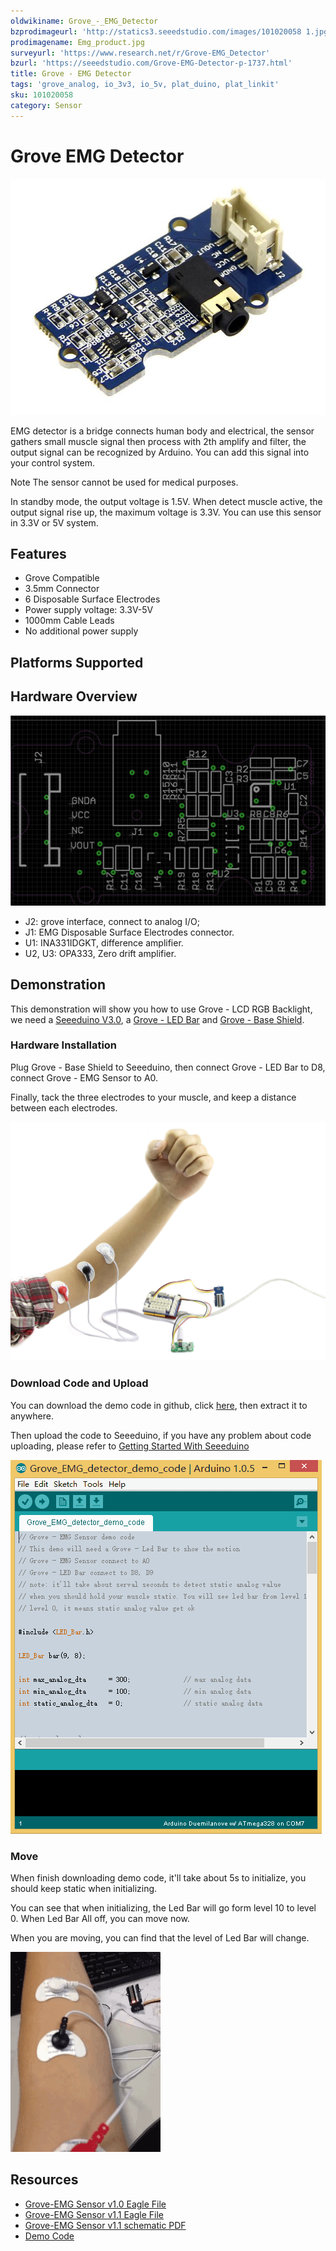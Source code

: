 ```yaml
---
oldwikiname: Grove_-_EMG_Detector
bzprodimageurl: 'http://statics3.seeedstudio.com/images/101020058 1.jpg'
prodimagename: Emg_product.jpg
surveyurl: 'https://www.research.net/r/Grove-EMG_Detector'
bzurl: 'https://seeedstudio.com/Grove-EMG-Detector-p-1737.html'
title: Grove - EMG Detector
tags: 'grove_analog, io_3v3, io_5v, plat_duino, plat_linkit'
sku: 101020058
category: Sensor
---
```


# Grove EMG Detector

![](https://raw.githubusercontent.com/SeeedDocument/Grove-EMG_Detector/master/img/Emg_product.jpg)

EMG detector is a bridge connects human body and electrical, the sensor gathers small muscle signal then process with 2th amplify and filter, the output signal can be recognized by Arduino. You can add this signal into your control system.

Note The sensor cannot be used for medical purposes.

In standby mode, the output voltage is 1.5V. When detect muscle active, the output signal rise up, the maximum voltage is 3.3V. You can use this sensor in 3.3V or 5V system.

## Features

* Grove Compatible
* 3.5mm Connector
* 6 Disposable Surface Electrodes
* Power supply voltage: 3.3V-5V
* 1000mm Cable Leads
* No additional power supply

## Platforms Supported

## Hardware Overview

![](https://raw.githubusercontent.com/SeeedDocument/Grove-EMG_Detector/master/img/Grove_EMG_detector.jpg)

* J2: grove interface, connect to analog I/O;
* J1: EMG Disposable Surface Electrodes connector.
* U1: INA331IDGKT, difference amplifier.
* U2, U3: OPA333, Zero drift amplifier.

## Demonstration

This demonstration will show you how to use Grove - LCD RGB Backlight, we need a [Seeeduino V3.0](http://www.seeedstudio.com/depot/seeeduino-v30-atmega-328p-p-669.html), a [Grove - LED Bar](/Grove-LED_Bar) and [Grove - Base Shield](/Base_Shield_V2).

### Hardware Installation

Plug Grove - Base Shield to Seeeduino, then connect Grove - LED Bar to D8, connect Grove - EMG Sensor to A0.

Finally, tack the three electrodes to your muscle, and keep a distance between each electrodes.

![](https://raw.githubusercontent.com/SeeedDocument/Grove-EMG_Detector/master/img/Emg_connect.jpg)

### Download Code and Upload

You can download the demo code in github, click [here](https://github.com/Seeed-Studio/Grove_EMG_detector_demo_code/), then extract it to anywhere.

Then upload the code to Seeeduino, if you have any problem about code uploading, please refer to [Getting Started With Seeeduino](/Getting_Started_with_Seeeduino)

![](https://raw.githubusercontent.com/SeeedDocument/Grove-EMG_Detector/master/img/Emg_ide.png)

### Move

When finish downloading demo code, it'll take about 5s to initialize, you should keep static when initializing.

You can see that when initializing, the Led Bar will go form level 10 to level 0. When Led Bar All off, you can move now.

When you are moving, you can find that the level of Led Bar will change.

![](https://raw.githubusercontent.com/SeeedDocument/Grove-EMG_Detector/master/img/Grove_emg_demo_2.gif)

## Resources

* [Grove-EMG Sensor v1.0 Eagle File](https://raw.githubusercontent.com/SeeedDocument/Grove-EMG_Detector/master/res/Grove-EMG_Sensor_v1.0.zip)
* [Grove-EMG Sensor v1.1 Eagle File](https://raw.githubusercontent.com/SeeedDocument/Grove-EMG_Detector/master/res/Grove-EMG_Sensor_v1.1_Eagle.zip)
* [Grove-EMG Sensor v1.1 schematic PDF](https://raw.githubusercontent.com/SeeedDocument/Grove-EMG_Detector/master/res/Grove-EMG_Sensor_v1.1_SCH.pdf)
* [Demo Code](https://github.com/Seeed-Studio/Grove_EMG_detector_demo_code)

